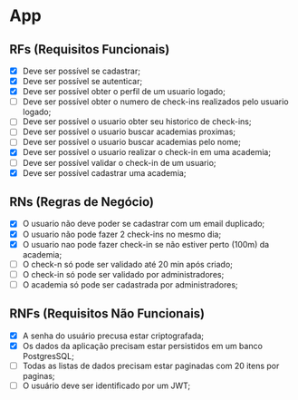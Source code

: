 # App

## RFs (Requisitos Funcionais)

- [X] Deve ser possível se cadastrar;
- [X] Deve ser possível se autenticar;
- [X] Deve ser possível obter o perfil de um usuario logado;
- [ ] Deve ser possível obter o numero de check-ins realizados pelo usuario logado;
- [ ] Deve ser possível o usuario obter seu historico de check-ins;
- [ ] Deve ser possível o usuario buscar academias proximas;
- [ ] Deve ser possível o usuario buscar academias pelo nome;
- [X] Deve ser possível o usuario realizar o check-in em uma academia;
- [ ] Deve ser possível validar o check-in de um usuario;
- [X] Deve ser possível cadastrar uma academia;

## RNs (Regras de Negócio)

- [X] O usuario não deve poder se cadastrar com um email duplicado;
- [X] O usuario não pode fazer 2 check-ins no mesmo dia;
- [X] O usuario nao pode fazer check-in se não estiver perto (100m) da academia;
- [ ] O check-n só pode ser validado até 20 min após criado;
- [ ] O check-in só pode ser validado por administradores;
- [ ] O academia só pode ser cadastrada por administradores;

## RNFs (Requisitos Não Funcionais)

- [X] A senha do usuário precusa estar criptografada;
- [X] Os dados da aplicação precisam estar persistidos em um banco PostgresSQL;
- [ ] Todas as listas de dados precisam estar paginadas com 20 itens por paginas;
- [ ] O usuário deve ser identificado por um JWT;
